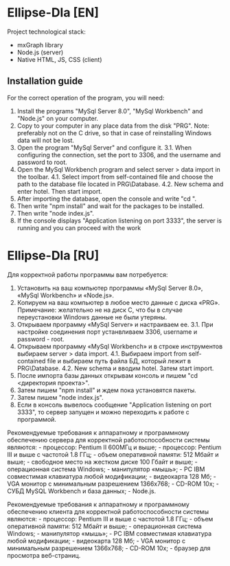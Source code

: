 # Ellipse-DIa [EN]
Project technological stack:
+ mxGraph library
+ Node.js (server)
+ Native HTML, JS, CSS (client)

## Installation guide
For the correct operation of the program, you will need:
1. Install the programs "MySql Server 8.0", "MySql Workbench" and "Node.js" on your computer.
2. Copy to your computer in any place data from the disk "PRG". Note: preferably not on the C drive, so that in case of reinstalling Windows data will not be lost.
3. Open the program "MySql Server" and configure it.
	3.1. When configuring the connection, set the port to 3306, and the username and password to root.
4. Open the MySql Workbench program and select server > data import in the toolbar. 
	4.1. Select import from self-contained file and choose the path to the database file located in PRG\Database.
	4.2. New schema and enter hotel. Then start import.
5. After importing the database, open the console and write "cd <project directory>".
6. Then write "npm install" and wait for the packages to be installed.
7. Then write "node index.js".
8. If the console displays "Application listening on port 3333", the server is running and you can proceed with the work

# Ellipse-DIa [RU]
Для корректной работы программы вам потребуется:

1. Установить на ваш компьютер программы «MySql Server 8.0», «MySql Workbench» и «Node.js».
2. Копируем на ваш компьютер в любое место данные с диска «PRG». Примечание: желательно не на диск C, что бы в случае переустановки Windows данные не были утеряны.
3. Открываем программу «MySql Server» и настраиваем ее.
	3.1. При настройке соединения порт устанвливаем 3306, username и password - root.
4. Открываем программу «MySql Workbench» и в строке инструментов выбираем server > data import. 
	4.1. Выбираем import from self-contained file и выбираем путь файла БД, который лежит в PRG\Database.
	4.2. New schema и вводим hotel. Затем start import.
5. После импорта базы данных открывам консоль и пишем "cd <директория проекта>".
6. Затем пишем "npm install" и ждем пока установятся пакеты.
7. Затем пишем "node index.js".
8. Если в консоль вывелось сообщение "Application listening on port 3333", то сервер запущен и можно переходить к работе с программой.

Рекомендуемые требования к аппаратному и программному обеспечению сервера для корректной работоспособности системы являются:
    	- процессор: Pentium II 600МГц и выше;
    	- процессор: Pentium III и выше с частотой 1.8 ГГц;
    	- объем оперативной памяти: 512 Мбайт и выше;
    	- свободное место на жестком диске 100 Гбайт и выше;
    	- операционная система Windows;
    	- манипулятор «мышь»;
    	- PC IBM совместимая клавиатура любой модификации;
    	- видеокарта 128 Мб;
    	- VGA монитор с минимальным разрешением 1366x768;
    	- CD-ROM 10х;
    	- СУБД MySQL Workbench и база данных;
    	- Node.js.
    	
Рекомендуемые требования к аппаратному и программному обеспечению клиента для корректной работоспособности системы являются:
    	- процессор: Pentium III и выше с частотой 1.8 ГГц;
    	- объем оперативной памяти: 512 Мбайт и выше;
    	- операционная система Windows;
    	- манипулятор «мышь»;
    	- PC IBM совместимая клавиатура любой модификации;
    	- видеокарта 128 Мб;
    	- VGA монитор с минимальным разрешением 1366x768;
    	- CD-ROM 10х;
    	- браузер для просмотра веб-страниц.

